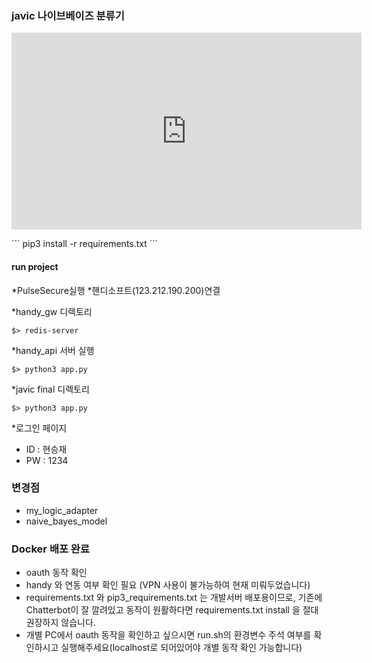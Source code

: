 ### javic 나이브베이즈 분류기

<p aligin=center>
<iframe width="560" height="315" src="https://www.youtube.com/embed/m3kJfnsywrk" title="YouTube video player" frameborder="0" allow="accelerometer; autoplay; clipboard-write; encrypted-media; gyroscope; picture-in-picture" allowfullscreen></iframe>
</p>
```
pip3 install -r requirements.txt
```

#### run project

*PulseSecure실행
*핸디소프트(123.212.190.200)연결

\*handy_gw 디렉토리

```
$> redis-server
```

\*handy_api 서버 실행

```
$> python3 app.py
```

\*javic final 디렉토리

```
$> python3 app.py
```

\*로그인 페이지

- ID : 현승재
- PW : 1234

### 변경점

- my_logic_adapter
- naive_bayes_model

### Docker 배포 완료

- oauth 동작 확인
- handy 와 연동 여부 확인 필요 (VPN 사용이 불가능하여 현재 미뤄두었습니다)
- requirements.txt 와 pip3_requirements.txt 는 개발서버 배포용이므로, 기존에 Chatterbot이 잘 깔려있고 동작이 원활하다면 requirements.txt install 을 절대 권장하지 않습니다.
- 개별 PC에서 oauth 동작을 확인하고 싶으시면 run.sh의 환경변수 주석 여부를 확인하시고 실행해주세요(localhost로 되어있어야 개별 동작 확인 가능합니다)
